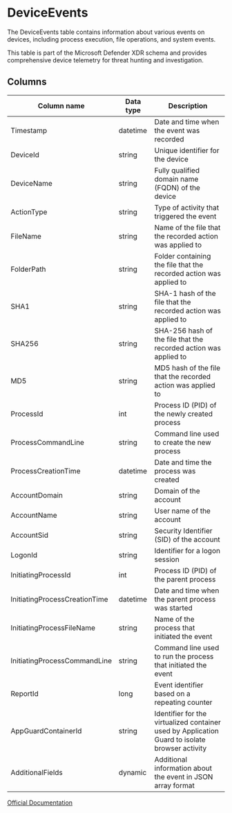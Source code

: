 # DeviceEvents

The DeviceEvents table contains information about various events on devices, including process execution, file operations, and system events.

This table is part of the Microsoft Defender XDR schema and provides comprehensive device telemetry for threat hunting and investigation.

## Columns

| Column name | Data type | Description |
|-------------|-----------|-------------|
| Timestamp | datetime | Date and time when the event was recorded |
| DeviceId | string | Unique identifier for the device |
| DeviceName | string | Fully qualified domain name (FQDN) of the device |
| ActionType | string | Type of activity that triggered the event |
| FileName | string | Name of the file that the recorded action was applied to |
| FolderPath | string | Folder containing the file that the recorded action was applied to |
| SHA1 | string | SHA-1 hash of the file that the recorded action was applied to |
| SHA256 | string | SHA-256 hash of the file that the recorded action was applied to |
| MD5 | string | MD5 hash of the file that the recorded action was applied to |
| ProcessId | int | Process ID (PID) of the newly created process |
| ProcessCommandLine | string | Command line used to create the new process |
| ProcessCreationTime | datetime | Date and time the process was created |
| AccountDomain | string | Domain of the account |
| AccountName | string | User name of the account |
| AccountSid | string | Security Identifier (SID) of the account |
| LogonId | string | Identifier for a logon session |
| InitiatingProcessId | int | Process ID (PID) of the parent process |
| InitiatingProcessCreationTime | datetime | Date and time when the parent process was started |
| InitiatingProcessFileName | string | Name of the process that initiated the event |
| InitiatingProcessCommandLine | string | Command line used to run the process that initiated the event |
| ReportId | long | Event identifier based on a repeating counter |
| AppGuardContainerId | string | Identifier for the virtualized container used by Application Guard to isolate browser activity |
| AdditionalFields | dynamic | Additional information about the event in JSON array format |

[Official Documentation](https://docs.microsoft.com/en-us/microsoft-365/security/defender/advanced-hunting-deviceevents-table)
